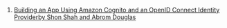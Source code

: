 1. [Building an App Using Amazon Cognito and an OpenID Connect Identity Providerby Shon Shah and Abrom Douglas](https://aws.amazon.com/blogs/security/building-an-app-using-amazon-cognito-and-an-openid-connect-identity-provider/)